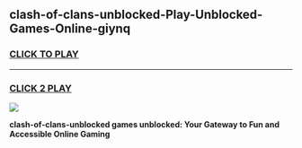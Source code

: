 
## clash-of-clans-unblocked-Play-Unblocked-Games-Online-giynq
<h3>
<a href="https://premium76.site?title=clash-of-clans-unblocked&ref=25A">CLICK TO PLAY</a></h3>
<hr>

<h3>
<a href="https://premium76.site?title=clash-of-clans-unblocked&ref=25A">CLICK 2 PLAY</a>
  
</h3>

<a href="https://premium76.site?title=clash-of-clans-unblocked&ref=25A"><img src="https://clearcache.store/games.png"></a>


**clash-of-clans-unblocked games unblocked: Your Gateway to Fun and Accessible Online Gaming**

